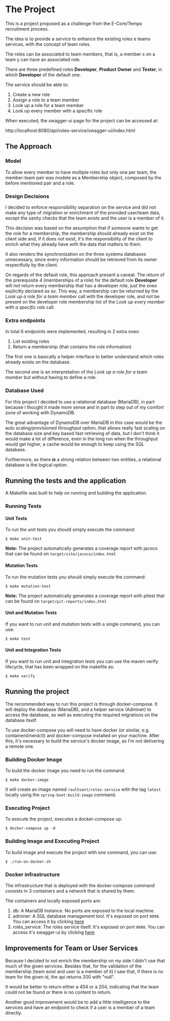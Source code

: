 # The Project

This is a project proposed as a challenge from the E-Core/Tempo recruitment process.

The idea is to provide a service to enhance the existing roles e teams services, with the concept of team roles.

The roles can be associated to team members, that is, a member x on a team y can have an associated role.  

There are three predefined roles **Developer**, **Product Owner** and **Tester**, in which **Developer** of the 
default one.

The service should be able to:
  1. Create a new role
  2. Assign a role to a team member
  3. Look up a role for a team member
  4. Look up every member with a specific role

When executed, the swagger-ui page for the project can be accessed at:

http://localhost:8080/api/roles-service/swagger-ui/index.html

## The Approach

### Model
To allow every member to have multiple roles but only one per team, the member-team pair was modele as a Membership object, composed by the before mentioned pair and a role.

### Design Decisions

I decided to enforce responsibility separation on the service and did not 
make any type of migration or enrichment of the provided user/team data, except the sanity checks 
that the team exists and the user is a member of it.

This decision was based on the assumption that if someone wants to get the role for a membership, the membership
should already exist on the client side and, if it does not exist, it's the responsibility of the client to enrich 
what they already have with the data that matters to them.

It also renders the synchronization on the three systems databases unnecessary, since every information should be 
retrieved from its owner respectfully by the client.

On regards of the default role, this approach present a caveat. The return of the prerequisite *4* (memberships of 
a role) for the default role **Developer** will *not* return every membership that has a developer role, just the 
ones explicitly declared as so. This way, a membership can be returned by the *Look up a role for a team member* 
call with the developer role, and not be present on the developer role membership list of the *Look up every member 
with a specific role* call.

### Extra endpoints

In total 6 endpoints were implemented, resulting in 2 extra ones:

1. List existing roles
2. Return a membership (that contains the role information)

The first one is basically a helper interface to better understand which roles already exists on the database.

The second one is an interpretation of the *Look up a role for a team member* but without having to define a role.


### Database Used

For this project I decided to use a relational database (MariaDB), in part because I thought it made more sense and in 
part to step out of my comfort zone of working with DynamoDB. 

The great advantage of DynamoDB over MariaDB in this case would be the auto scaling/provisioned throughput option, 
that allows really fast scaling on the database size and key based fast retrieving of data,
but I don't think it would make a lot of difference, even in the long run when the throughput would get higher, a cache would be enough to keep using the SQL 
database.

Furthermore, as there _**is**_ a strong relation between two entities, a relational database is the logical option.  

## Running the tests and the application

A Makefile was built to help on running and building the application.

### Running Tests

#### Unit Tests

To run the unit tests you should simply execute the command:

``` shell script
$ make unit-test
```

**Note:** The project automatically generates a coverage report with jacoco that can be found on `target/site/jacoco/index.html`

#### Mutation Tests

To run the mutation tests you should simply execute the command:

``` shell script
$ make mutation-test
```

**Note:** The project automatically generates a coverage report with pitest that can be found on 
`target/pit-reports/index.html`


#### Unit and Mutation Tests

If you want to run unit and mutation tests with a single command, you can use:

``` shell script
$ make test
```

#### Unit and Integration Tests

If you want to run unit and integration tests you can use the maven verify lifecycle, that has been wrapped on the 
makefile as:

``` shell script
$ make verify
```

## Running the project

The recommended way to run this project is through docker-compose.
It will deploy the database (MariaDB), and a helper service (Adminer) to access the database, as well as executing 
the required migrations on the database itself.

To use docker-compose you will need to have docker (or similar, e.g. containerd/nerdctl) and docker-compose 
installed on your machine. After this, it's necessary to build the service's docker image, as I'm not delivering a 
remote one.

### Building Docker Image

To build the docker image you need to run the command:

``` shell script
$ make docker-image
```

It will create an image named `raulhsant/roles-service` with the tag `latest` locally using the 
`spring-boot:build-image` command.

### Executing Project

To execute the project, executes a docker-compose up:

``` shell script
$ docker-compose up -d
```

### Building Image and Executing Project

To build image and execute the project with one command, you can use:

``` shell script
$ ./run-on-docker.sh
```

### Docker infrastructure

The infrastructure that is deployed with the docker-compose command consists in 3 containers and a network that is 
shared by them.

The containers and locally exposed ports are:

1. db: A MariaDB Instance. No ports are exposed to the local machine.
2. adminer: A SQL database management tool. It's exposed on port `8090`. You can access it by clicking 
   [here](http://localhost:8090)
3. roles_service: The roles service itself. It's exposed on port `8080`. You can access it's swagger-ui by clicking
   [here](http://localhost:8080/api/roles-service/swagger-ui/index.html)


## Improvements for Team or User Services

Because I decided to not enrich the membership on my side I didn't use that much of the given services. 
Besides that, for the validation of the membership (team exist and user is a member of it) I saw that, if there is 
no team for the given id, the api returns 200 with "null".

It would be better to return either a 404 or a 204, indicating that the team could not be found or there is no 
content to return.

Another good improvement would be to add a little intelligence to the services and have an endpoint to check if a 
user is a member of a team directly.
